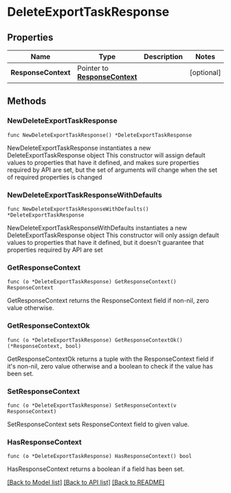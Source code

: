 # DeleteExportTaskResponse

## Properties

Name | Type | Description | Notes
------------ | ------------- | ------------- | -------------
**ResponseContext** | Pointer to [**ResponseContext**](ResponseContext.md) |  | [optional] 

## Methods

### NewDeleteExportTaskResponse

`func NewDeleteExportTaskResponse() *DeleteExportTaskResponse`

NewDeleteExportTaskResponse instantiates a new DeleteExportTaskResponse object
This constructor will assign default values to properties that have it defined,
and makes sure properties required by API are set, but the set of arguments
will change when the set of required properties is changed

### NewDeleteExportTaskResponseWithDefaults

`func NewDeleteExportTaskResponseWithDefaults() *DeleteExportTaskResponse`

NewDeleteExportTaskResponseWithDefaults instantiates a new DeleteExportTaskResponse object
This constructor will only assign default values to properties that have it defined,
but it doesn't guarantee that properties required by API are set

### GetResponseContext

`func (o *DeleteExportTaskResponse) GetResponseContext() ResponseContext`

GetResponseContext returns the ResponseContext field if non-nil, zero value otherwise.

### GetResponseContextOk

`func (o *DeleteExportTaskResponse) GetResponseContextOk() (*ResponseContext, bool)`

GetResponseContextOk returns a tuple with the ResponseContext field if it's non-nil, zero value otherwise
and a boolean to check if the value has been set.

### SetResponseContext

`func (o *DeleteExportTaskResponse) SetResponseContext(v ResponseContext)`

SetResponseContext sets ResponseContext field to given value.

### HasResponseContext

`func (o *DeleteExportTaskResponse) HasResponseContext() bool`

HasResponseContext returns a boolean if a field has been set.


[[Back to Model list]](../README.md#documentation-for-models) [[Back to API list]](../README.md#documentation-for-api-endpoints) [[Back to README]](../README.md)


